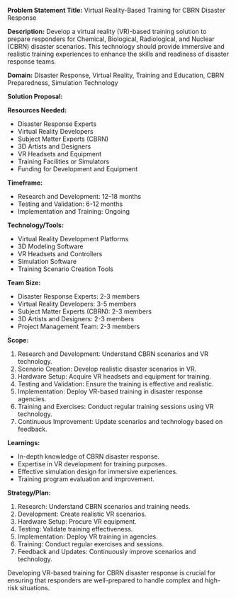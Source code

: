 **Problem Statement Title:** Virtual Reality-Based Training for CBRN Disaster Response

**Description:** Develop a virtual reality (VR)-based training solution to prepare responders for Chemical, Biological, Radiological, and Nuclear (CBRN) disaster scenarios. This technology should provide immersive and realistic training experiences to enhance the skills and readiness of disaster response teams.

**Domain:** Disaster Response, Virtual Reality, Training and Education, CBRN Preparedness, Simulation Technology

**Solution Proposal:**

**Resources Needed:**
- Disaster Response Experts
- Virtual Reality Developers
- Subject Matter Experts (CBRN)
- 3D Artists and Designers
- VR Headsets and Equipment
- Training Facilities or Simulators
- Funding for Development and Equipment

**Timeframe:**
- Research and Development: 12-18 months
- Testing and Validation: 6-12 months
- Implementation and Training: Ongoing

**Technology/Tools:**
- Virtual Reality Development Platforms
- 3D Modeling Software
- VR Headsets and Controllers
- Simulation Software
- Training Scenario Creation Tools

**Team Size:**
- Disaster Response Experts: 2-3 members
- Virtual Reality Developers: 3-5 members
- Subject Matter Experts (CBRN): 2-3 members
- 3D Artists and Designers: 2-3 members
- Project Management Team: 2-3 members

**Scope:**
1. Research and Development: Understand CBRN scenarios and VR technology.
2. Scenario Creation: Develop realistic disaster scenarios in VR.
3. Hardware Setup: Acquire VR headsets and equipment for training.
4. Testing and Validation: Ensure the training is effective and realistic.
5. Implementation: Deploy VR-based training in disaster response agencies.
6. Training and Exercises: Conduct regular training sessions using VR technology.
7. Continuous Improvement: Update scenarios and technology based on feedback.

**Learnings:**
- In-depth knowledge of CBRN disaster response.
- Expertise in VR development for training purposes.
- Effective simulation design for immersive experiences.
- Training program evaluation and improvement.

**Strategy/Plan:**
1. Research: Understand CBRN scenarios and training needs.
2. Development: Create realistic VR scenarios.
3. Hardware Setup: Procure VR equipment.
4. Testing: Validate training effectiveness.
5. Implementation: Deploy VR training in agencies.
6. Training: Conduct regular exercises and sessions.
7. Feedback and Updates: Continuously improve scenarios and technology.

Developing VR-based training for CBRN disaster response is crucial for ensuring that responders are well-prepared to handle complex and high-risk situations.